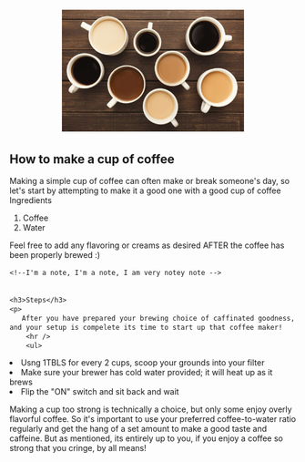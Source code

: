 <html>
  
<body>
  
<h1 align="center"><img src="Does-Coffee-Make-You-Gain-Weight-2000-9388988c07d247ae9394b7d5b78eaae9.jpg" alt="Just some coffee" style="width:320px"></h1>
 <h2>How to make a cup of coffee</h2>
    <p> 
Making a simple cup of coffee can often make or break someone's day, so let's start by 
      attempting to make it a good one with a good cup of coffee
        <br />
        Ingredients
      <ol>
  <li>Coffee</li>
  <li>Water</li>
</ol>

  Feel free to add any flavoring or creams as desired AFTER the coffee has been properly brewed :) 
    </p>

    <!--I'm a note, I'm a note, I am very notey note -->
    

    <h3>Steps</h3>
    <p>
       After you have prepared your brewing choice of caffinated goodness, and your setup is compelete its time to start up that coffee maker!
        <hr />
        <ul>
  <li>Usng 1TBLS for every 2 cups, scoop your grounds into your filter</li>
  <li>Make sure your brewer has cold water provided; it will heat up as it brews</li>
  <li>Flip the "ON" switch and sit back and wait</li>
</ul>

Making a cup too strong is technically a choice, but only some enjoy overly flavorful coffee. So it's important to use your preferred coffee-to-water ratio regularly
and get the hang of a set amount to make a good taste and caffeine. But as mentioned, its entirely up to you, if you enjoy a coffee so strong that you cringe, by all means!
    </p>



</body>
</html>
